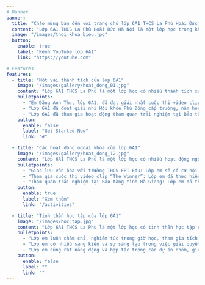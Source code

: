 ```yaml
---
# Banner
banner:
  title: "Chào mừng bạn đến với trang chủ lớp 6A1 THCS La Phù Hoài Đức, Hà Nội"
  content: "Lớp 6A1 THCS La Phù Hoài Đức Hà Nội là một lớp học trong khối 6 ở trường THCS La Phù, một trường THCS có bề dày truyền thống của huyện Hoài Đức, thành phố Hà Nội. Lớp 6A1 có nhiều hoạt động học tập và giải trí đa dạng, như thí nghiệm khoa học, dã ngoại, biểu diễn văn hóa, và lập trình."
  image: "/images/thoi_khoa_bieu.jpg"
  button:
    enable: true
    label: "Kênh YouTube lớp 6A1"
    link: "https://youtube.com"

# Features
features:
  - title: "Một vài thành tích của lớp 6A1"
    image: "/images/gallery/hoat_dong_01.jpg"
    content: "Lớp 6A1 THCS La Phù là một lớp học có nhiều thành tích xuất sắc trong học tập và các hoạt động ngoại khóa. Dưới đây là một số thành tích nổi bật của lớp em:"
    bulletpoints:
      - "Em Đặng Anh Thư, lớp 6A1, đã đạt giải nhất cuộc thi video clip “The Winner” về thầy cô và mái trường, do Trường THCS La Phù tổ chức vào ngày 20/11/2023."
      - "Lớp 6A1 đã đoạt giải nhì Hội khỏe Phù Đổng cấp trường, năm học 2023-2024, với nhiều môn thi đấu như cầu lông, đẩy gậy, điền kinh, bóng bàn."
      - "Lớp 6A1 đã tham gia hoạt động tham quan trải nghiệm tại Bảo tàng tỉnh Hà Giang vào ngày 25/11/2023, để tìm hiểu về truyền thống văn hóa địa phương và gắn với quảng bá du lịch bản sắc văn hóa Hoài Đức."
    button:
      enable: false
      label: "Get Started Now"
      link: "#"

  - title: "Các hoạt động ngoại khóa của lớp 6A1"
    image: "/images/gallery/hoat_dong_12.jpg"
    content: "Lớp 6A1 THCS La Phù là một lớp học có nhiều hoạt động ngoại khóa hấp dẫn và bổ ích. Dưới đây là một số hoạt động ngoại khóa mà lớp em đã tham gia hoặc sắp tham gia:"
    bulletpoints:
      - "Giao lưu văn hóa với trường THCS FPT Edu: Lớp em sẽ có cơ hội gặp gỡ và trò chuyện với các bạn học sinh từ trường THCS FPT Edu, một trường học hiện đại và tiên tiến về công nghệ1. Các em sẽ được trải nghiệm những hoạt động văn hóa đặc sắc của hai trường, như biểu diễn âm nhạc, múa, kịch, thể thao, nghệ thuật, … Các em cũng sẽ được tham quan các cơ sở vật chất và phòng thí nghiệm của trường FPT Edu, để tìm hiểu về những ứng dụng công nghệ mới nhất trong giáo dục."
      - "Tham gia cuộc thi video clip “The Winner”: Lớp em đã thực hiện một video clip về thầy cô và mái trường THCS La Phù, để tham gia cuộc thi video clip “The Winner” do Trường THCS Phù Đổng tổ chức. Video clip của lớp em đã đạt giải nhất cuộc thi, với nội dung sáng tạo, hình ảnh đẹp, âm thanh sống động, và thông điệp ý nghĩa. Video clip của lớp em đã được đăng tải trên kênh YouTube của trường và nhận được nhiều lượt xem và bình luận tích cực."
      - "Tham quan trải nghiệm tại Bảo tàng tỉnh Hà Giang: Lớp em đã tham gia hoạt động tham quan trải nghiệm tại Bảo tàng tỉnh Hà Giang vào ngày 25/11/2023. Tại đây, các em đã được tìm hiểu về truyền thống văn hóa địa phương và gắn với quảng bá du lịch bản sắc văn hóa Hà Giang. Các em đã được chiêm ngưỡng những hiện vật, tư liệu, tranh ảnh, video, … về lịch sử, văn hóa, địa lý, con người, … của tỉnh Hà Giang. Các em cũng đã được tham gia các trò chơi dân gian, thưởng thức các món ăn đặc sản, và mua sắm các sản phẩm thủ công mỹ nghệ của địa phương."
    button:
      enable: true
      label: "Xem thêm"
      link: "/activities"

  - title: "Tinh thần học tập của lớp 6A1"
    image: "/images/hoc_tap.jpg"
    content: "Lớp 6A1 THCS La Phù là một lớp học có tinh thần học tập cao và tích cực. Dưới đây là một số điểm về tinh thần học tập của lớp em:"
    bulletpoints:
      - "Lớp em luôn chăm chỉ, nghiêm túc trong giờ học, tham gia tích cực các cuộc thi học sinh giỏi, olympic, và các hoạt động ngoại khóa."
      - "Lớp em có nhiều sáng kiến và sự sáng tạo trong việc giải quyết các bài toán khó, thiết kế các ứng dụng thực tế, và thực hiện các video clip về thầy cô và mái trường."
      - "Lớp em cũng rất năng động và hợp tác trong các dự án nhóm, giúp đỡ nhau trong học tập và cuộc sống, và tôn trọng thầy cô và bạn bè."
    button:
      enable: false
      label: ""
      link: ""
---
```

